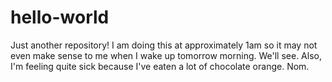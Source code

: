 # hello-world
Just another repository!
I am doing this at approximately 1am so it may not even make sense to me when I wake up tomorrow morning. We'll see. Also, I'm feeling quite sick because I've eaten a lot of chocolate orange. Nom.
